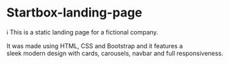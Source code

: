 # Startbox-landing-page

ℹ️ This is a static landing page for a fictional company. <br>

It was made using HTML, CSS and Bootstrap and it features a<br>
sleek modern design with cards, carousels, navbar and full responsiveness.
